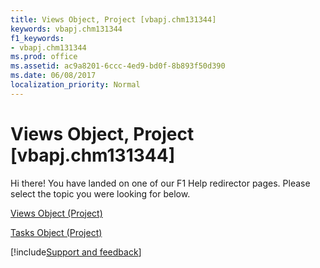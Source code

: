 ```yaml
---
title: Views Object, Project [vbapj.chm131344]
keywords: vbapj.chm131344
f1_keywords:
- vbapj.chm131344
ms.prod: office
ms.assetid: ac9a8201-6ccc-4ed9-bd0f-8b893f50d390
ms.date: 06/08/2017
localization_priority: Normal
---
```



# Views Object, Project [vbapj.chm131344]

Hi there! You have landed on one of our F1 Help redirector pages. Please select the topic you were looking for below.

[Views Object (Project)](http://msdn.microsoft.com/library/53717121-f6da-d762-af97-15a819ea5d82%28Office.15%29.aspx)

[Tasks Object (Project)](http://msdn.microsoft.com/library/b7482b5a-7fac-531e-6793-610faca2f954%28Office.15%29.aspx)

[!include[Support and feedback](~/includes/feedback-boilerplate.md)]